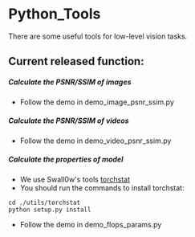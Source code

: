 # Python_Tools
There are some useful tools for low-level vision tasks.

## Current released function:

##### Calculate the PSNR/SSIM of images
- Follow the demo in demo_image_psnr_ssim.py
   
##### Calculate the PSNR/SSIM of videos
- Follow the demo in demo_video_psnr_ssim.py
   
##### Calculate the properties of model
- We use Swall0w's tools [torchstat](https://github.com/Swall0w/torchstat)
- You should run the commands to install torchstat:
```
cd ./utils/torchstat
python setup.py install
```
- Follow the demo in demo_flops_params.py